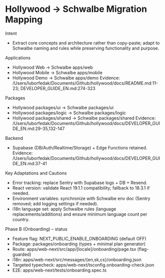 # Hollywood → Schwalbe Migration Mapping

Intent

- Extract core concepts and architecture rather than copy-paste; adapt to Schwalbe naming and rules while preserving functionality and purpose.

Applications

- Hollywood Web → Schwalbe apps/web
- Hollywood Mobile → Schwalbe apps/mobile
- Hollywood Demo → Schwalbe apps/demo
Evidence: /Users/luborfedak/Documents/Github/hollywood/docs/README.md:11-23; DEVELOPER_GUIDE_EN.md:274-323

Packages

- Hollywood packages/ui → Schwalbe packages/ui
- Hollywood packages/logic → Schwalbe packages/logic
- Hollywood packages/shared → Schwalbe packages/shared
Evidence: /Users/luborfedak/Documents/Github/hollywood/docs/DEVELOPER_GUIDE_EN.md:29-35,132-147

Backend

- Supabase (DB/Auth/Realtime/Storage) + Edge Functions retained.
Evidence: /Users/luborfedak/Documents/Github/hollywood/docs/DEVELOPER_GUIDE_EN.md:37-41

Key Adaptations and Cautions

- Error tracking: replace Sentry with Supabase logs + DB + Resend.
- React version: validate React 19.1.1 compatibility; fallback to 18.3.1 if needed.
- Environment variables: synchronize with Schwalbe env doc (Sentry removed; add logging settings if needed).
- i18n language set: apply Schwalbe rules (language replacements/additions) and ensure minimum language count per country.

Phase B (Onboarding) – status

- Feature flag: NEXT_PUBLIC_ENABLE_ONBOARDING (default OFF)
- Package: packages/onboarding (types + minimal plan generator)
- Route: apps/web-next/src/app/[locale]/onboarding/page.tsx (flag-guarded)
- i18n: apps/web-next/src/messages/{en,sk,cs}/onboarding.json
- Targeted typecheck: apps/web-next/tsconfig.onboarding-check.json
- E2E: apps/web-next/tests/onboarding.spec.ts
